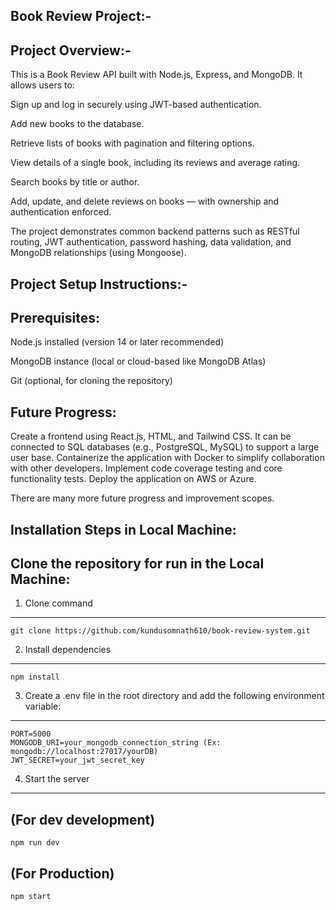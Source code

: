 Book Review Project:-
--------------------
Project Overview:-
------------------

This is a Book Review API built with Node.js, Express, and MongoDB. It allows users to:

Sign up and log in securely using JWT-based authentication.

Add new books to the database.

Retrieve lists of books with pagination and filtering options.

View details of a single book, including its reviews and average rating.

Search books by title or author.

Add, update, and delete reviews on books — with ownership and authentication enforced.

The project demonstrates common backend patterns such as RESTful routing, JWT authentication, password hashing, data validation, and MongoDB relationships (using Mongoose).





Project Setup Instructions:-
---------------------------
Prerequisites:
---------------
Node.js installed (version 14 or later recommended)

MongoDB instance (local or cloud-based like MongoDB Atlas)

Git (optional, for cloning the repository)

Future Progress:
-----------------

Create a frontend using React.js, HTML, and Tailwind CSS.
It can be connected to SQL databases (e.g., PostgreSQL, MySQL) to support a large user base.
Containerize the application with Docker to simplify collaboration with other developers.
Implement code coverage testing and core functionality tests.
Deploy the application on AWS or Azure.

There are many more future progress and improvement scopes.


Installation Steps in Local Machine:
--------------------
Clone the repository for run in the Local Machine:
---------------------------------------------------
1. Clone command
-----------------
    git clone https://github.com/kundusomnath610/book-review-system.git

2. Install dependencies
------------------------
    npm install

3. Create a .env file in the root directory and add the following environment variable:
-------------------
    PORT=5000
    MONGODB_URI=your_mongodb_connection_string (Ex: mongodb://localhost:27017/yourDB)
    JWT_SECRET=your_jwt_secret_key

4. Start the server
--------------------
(For dev development)
---------------------
    npm run dev

(For Production)
-----------------
    npm start



